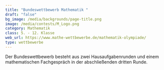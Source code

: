 ```yaml
---
title: "Bundeswettbewerb Mathematik "
draft: "false"
bg_image: /media/backgrounds/page-title.png
image: /media/contests/M_Logo.png
category: Mathematik
class: 5. - 12. Klasse
web_url: https://www.mathe-wettbewerbe.de/mathematik-olympiade/
type: wettbewerbe
---
```

Der Bundeswettbewerb besteht aus zwei Hausaufgabenrunden und einem mathematischen Fachgespräch in der abschließenden dritten Runde.
